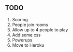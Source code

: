 TODO
----
1. Scoring
2. People join rooms
3. Allow up to 4 people to play
4. Add some css
5. Powerups
6. Move to Heroku
